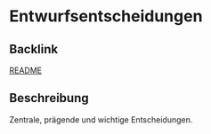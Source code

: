 # Entwurfsentscheidungen

## Backlink
[README](https://github.com/aschwrz/playground/blob/main/README.md)

## Beschreibung
Zentrale, prägende und wichtige Entscheidungen.
